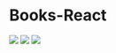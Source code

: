 # Books-React

<img src="https://books.ogaw.uz/393b87aa-0e98-4f6c-a261-36cfc4a3a180.png" />

<img src="https://books.ogaw.uz/b5a10ed5-5288-444c-aead-147fcddf7c70.png" />

<img src="https://books.ogaw.uz/c73ef3a2-3220-4b4a-a1f3-feb0e70fc585.png" />
